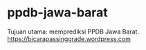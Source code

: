 # ppdb-jawa-barat
Tujuan utama: memprediksi PPDB Jawa Barat. https://bicarapassinggrade.wordpress.com
